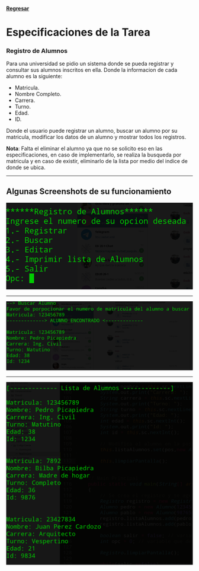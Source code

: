 #### [Regresar](../../README.md)
# Especificaciones de la Tarea
### Registro de Alumnos
Para una universidad se pidio un sistema donde se pueda registrar y consultar sus alumnos inscritos en ella. Donde la informacion de cada alumno es la siguiente:

- Matricula.
- Nombre Completo.
- Carrera.
- Turno.
- Edad.
- ID.

Donde el usuario puede registrar un alumno, buscar un alumno por su matricula, modificar los datos de un alumno y mostrar todos los registros.

**Nota**: Falta el eliminar el alumno ya que no se solicito eso en las especificaciones, en caso de implementarlo, se realiza la busqueda por matricula y en caso de existir, eliminarlo de la lista por medio del indice de donde se ubica.

---
## Algunas Screenshots de su funcionamiento
![S1](Screenshots/1.png)

---
![S3](Screenshots/3.png)

---
![S5](Screenshots/5.png)
